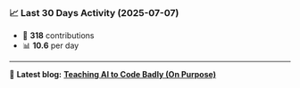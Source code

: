 <!--START_STATS-->
### 📈 Last 30 Days Activity (2025-07-07)  
- 🧮 **318** contributions  
- 📊 **10.6** per day
---
📝 **Latest blog:** [**Teaching AI to Code Badly (On Purpose)**](https://andriak.com/blog/badly-trained-ai)
<!--END_STATS-->
